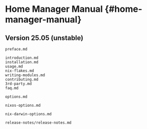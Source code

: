 # Home Manager Manual {#home-manager-manual}

## Version 25.05 (unstable)


```{=include=} preface
preface.md
```

```{=include=} parts
introduction.md
installation.md
usage.md
nix-flakes.md
writing-modules.md
contributing.md
3rd-party.md
faq.md
```

```{=include=} appendix html:into-file=//options.xhtml
options.md
```

```{=include=} appendix html:into-file=//nixos-options.xhtml
nixos-options.md
```

```{=include=} appendix html:into-file=//nix-darwin-options.xhtml
nix-darwin-options.md
```
```{=include=} appendix html:into-file=//release-notes.xhtml
release-notes/release-notes.md
```

